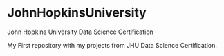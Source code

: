 # JohnHopkinsUniversity
John Hopkins University Data Science Certification

My First repository with my projects from JHU Data Science Certification.
